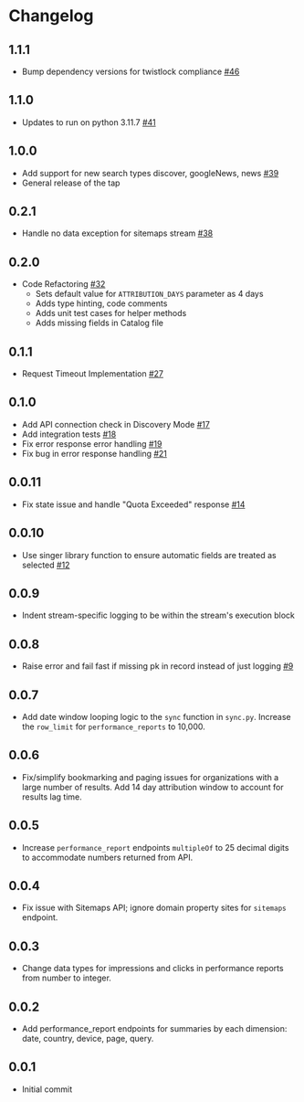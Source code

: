 # Changelog

## 1.1.1
  * Bump dependency versions for twistlock compliance [#46](https://github.com/singer-io/tap-google-search-console/pull/46)

## 1.1.0
  * Updates to run on python 3.11.7 [#41](https://github.com/singer-io/tap-google-search-console/pull/41)

## 1.0.0
  * Add support for new search types discover, googleNews, news [#39](https://github.com/singer-io/tap-google-search-console/pull/39)
  * General release of the tap

## 0.2.1
  * Handle no data exception for sitemaps stream [#38](https://github.com/singer-io/tap-google-search-console/pull/38)

## 0.2.0
  * Code Refactoring [#32](https://github.com/singer-io/tap-google-search-console/pull/32)
    * Sets default value for `ATTRIBUTION_DAYS` parameter as 4 days
    * Adds type hinting, code comments
    * Adds unit test cases for helper methods
    * Adds missing fields in Catalog file

## 0.1.1
  * Request Timeout Implementation [#27](https://github.com/singer-io/tap-google-search-console/pull/27)

## 0.1.0
  * Add API connection check in Discovery Mode [#17](https://github.com/singer-io/tap-google-search-console/pull/17)
  * Add integration tests [#18](https://github.com/singer-io/tap-google-search-console/pull/18)
  * Fix error response error handling [#19](https://github.com/singer-io/tap-google-search-console/pull/19)
  * Fix bug in error response handling [#21](https://github.com/singer-io/tap-google-search-console/pull/21)

## 0.0.11
  * Fix state issue and handle "Quota Exceeded" response [#14](https://github.com/singer-io/tap-google-search-console/pull/14)

## 0.0.10
  * Use singer library function to ensure automatic fields are treated as selected [#12](https://github.com/singer-io/tap-google-search-console/pull/12)

## 0.0.9
  * Indent stream-specific logging to be within the stream's execution block

## 0.0.8
  * Raise error and fail fast if missing pk in record instead of just logging [#9](https://github.com/singer-io/tap-google-search-console/pull/9)

## 0.0.7
  * Add date window looping logic to the `sync` function in `sync.py`. Increase the `row_limit` for `performance_reports` to 10,000.

## 0.0.6
  * Fix/simplify bookmarking and paging issues for organizations with a large number of results. Add 14 day attribution window to account for results lag time.

## 0.0.5
  * Increase `performance_report` endpoints `multipleOf` to 25 decimal digits to accommodate numbers returned from API.

## 0.0.4
  * Fix issue with Sitemaps API; ignore domain property sites for `sitemaps` endpoint.

## 0.0.3
  * Change data types for impressions and clicks in performance reports from number to integer.

## 0.0.2
  * Add performance_report endpoints for summaries by each dimension: date, country, device, page, query.

## 0.0.1
  * Initial commit
